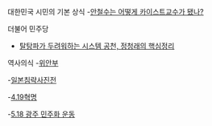 대한민국 시민의 기본  상식 
-[안철수는 어떻게 카이스트교수가 됐나?](http://www.allinkorea.net/sub_read.html?uid=26201) 


더불어 민주당 
- [탈탕파가 두려워하는 시스템 공천, 정청래의 핵심정리](http://yunatalktalk.blogspot.kr/2016/01/blog-post_4.html)

역사의식
-[위안부](http://www.hermuseum.go.kr/)

-[일본침략사진전](http://sf.koreaportal.com/ad_img/event_201411.html)

-[4.19혁명](https://ko.wikipedia.org/wiki/4%C2%B719_%ED%98%81%EB%AA%85)

-[5.18 광주 민주화 운동](https://ko.wikipedia.org/wiki/5%C2%B718_%EA%B4%91%EC%A3%BC_%EB%AF%BC%EC%A3%BC%ED%99%94_%EC%9A%B4%EB%8F%99)

